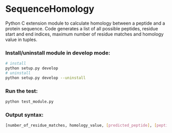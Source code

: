 # SequenceHomology
Python C extension module to calculate homology between a peptide and a protein sequence. Code generates a list of all possible peptides, residue start and end indices, maximum number of residue matches and homology value in tuples.  


### Install/uninstall module in develop mode:
```bash
# install
python setup.py develop
# uninstall
python setup.py develop --uninstall
```

### Run the test:
```bash
python test_module.py
```

### Output syntax: 
```bash 
[number_of_residue_matches, homology_value, [predicted_peptide], [peptide_start], [peptide_end]]
```

